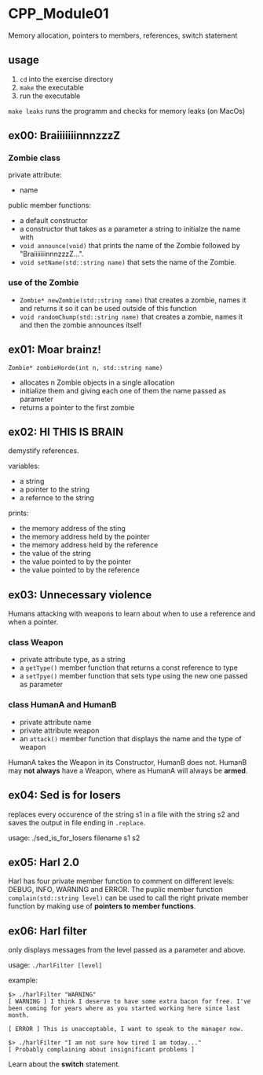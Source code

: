 # CPP_Module01
Memory allocation, pointers to members, references, switch statement

## usage

1. `cd` into the exercise directory
2. `make` the executable
3. run the executable

`make leaks` runs the programm and checks for memory leaks (on MacOs)

## ex00: BraiiiiiiinnnzzzZ

### Zombie class

private attribute:
- name

public member functions:
- a default constructor
- a constructor that takes as a parameter a string to initialze the name with
- `void announce(void)` that prints the name of the Zombie followed by "BraiiiiiiinnnzzzZ...".
- `void setName(std::string name)` that sets the name of the Zombie.

### use of the Zombie

- `Zombie* newZombie(std::string name)` that creates a zombie, names it and returns it so it can be used outside of this function
- `void randomChump(std::string name)` that creates a zombie, names it and then the zombie announces itself

## ex01: Moar brainz!

`Zombie* zombieHorde(int n, std::string name)`
- allocates n Zombie objects in a single allocation
- initialize them and giving each one of them the name passed as parameter
- returns a pointer to the first zombie

## ex02: HI THIS IS BRAIN

demystify references.

variables:
- a string
- a pointer to the string
- a refernce to the string

prints:
- the memory address of the sting
- the memory address held by the pointer
- the memory address held by the reference
- the value of the string
- the value pointed to by the pointer
- the value pointed to by the reference

## ex03: Unnecessary violence

Humans attacking with weapons to learn about when to use a reference and when a pointer.

### class Weapon

- private attribute type, as a string
- a `getType()` member function that returns a const reference to type
- a `setTpye()` member function that sets type using the new one passed as parameter

### class HumanA and HumanB

- private attribute name
- private attribute weapon
- an `attack()` member function that displays the name and the type of weapon

HumanA takes the Weapon in its Constructor, HumanB does not.
HumanB may **not always** have a Weapon, where as HumanA will always be **armed**.

## ex04: Sed is for losers

replaces every occurence of the string s1 in a file with the string s2 and saves the output in file ending in `.replace`.

usage: ./sed_is_for_losers filename s1 s2

## ex05: Harl 2.0

Harl has four private member function to comment on different levels: DEBUG, INFO, WARNING and ERROR.
The puplic member function `complain(std::string level)` can be used to call the right private member function by making use of **pointers to member functions**.

## ex06: Harl filter

only displays messages from the level passed as a parameter and above.

usage: `./harlFilter [level]`

example:

```
$> ./harlFilter "WARNING"
[ WARNING ] I think I deserve to have some extra bacon for free. I've been coming for years where as you started working here since last month.

[ ERROR ] This is unacceptable, I want to speak to the manager now.

$> ./harlFilter "I am not sure how tired I am today..."
[ Probably complaining about insignificant problems ]
```

Learn about the **switch** statement.

